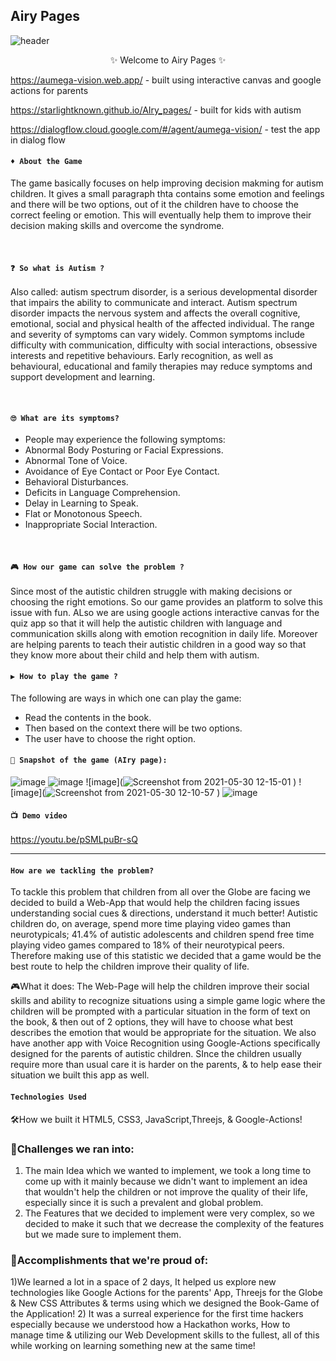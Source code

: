 ## Airy Pages 
![header](https://user-images.githubusercontent.com/56751927/120093900-daea8a80-c13a-11eb-962d-ec382efd2f93.png)


<p align="center">
    ✨ Welcome to Airy Pages ✨ <br />
</p>

https://aumega-vision.web.app/ - built using interactive canvas and google actions for parents

https://starlightknown.github.io/AIry_pages/ - built for kids with autism

https://dialogflow.cloud.google.com/#/agent/aumega-vision/ - test the app in dialog flow


#### `♦ About the Game`
The game basically focuses on help improving decision makming for autism children. It gives a small paragraph thta contains some emotion and feelings and there will be two options, out of it the children have to choose the correct feeling or emotion. This will eventually help them to improve their decision making skills and overcome the syndrome.

  <br>
  
#### `❓ So what is Autism ?`
  <p>Also called: autism spectrum disorder, is a serious developmental disorder that impairs the ability to communicate and interact.
    Autism spectrum disorder impacts the nervous system and affects the overall cognitive, emotional, social and physical health of the affected individual.
    The range and severity of symptoms can vary widely. Common symptoms include difficulty with communication, difficulty with social interactions, obsessive interests and          repetitive behaviours.
    Early recognition, as well as behavioural, educational and family therapies may reduce symptoms and support development and learning.
  </p>
  <br>
  
#### `🙄 What are its symptoms?`
- People may experience the following symptoms: <br>
- Abnormal Body Posturing or Facial Expressions.<br>
- Abnormal Tone of Voice.<br>
- Avoidance of Eye Contact or Poor Eye Contact.<br>
- Behavioral Disturbances.<br>
- Deficits in Language Comprehension.<br>
- Delay in Learning to Speak.<br>
- Flat or Monotonous Speech.<br>
- Inappropriate Social Interaction.<br>


 
<br />

#### `🎮 How our game can solve the problem ?`
Since most of the autistic children struggle with making decisions or choosing the right emotions. So our game provides an platform to solve this issue with fun. ALso we are using google actions interactive canvas for the quiz app so that it will help the autistic children with language and communication skills along with emotion recognition in daily life.
Moreover are helping parents to teach their autistic children in a good way so that they know more about their child and help them with autism.

#### `▶ How to play the game ?`
The following are ways in which one can play the game:
- Read the contents in the book.
- Then based on the context there will be two options.
- The user have to choose the right option.

#### `📸 Snapshot of the game (AIry page):`

![image](https://user-images.githubusercontent.com/56751963/120093752-e9847200-c139-11eb-9aa6-610d8d0ec3b5.png)
![image](https://user-images.githubusercontent.com/56751963/120093839-73ccd600-c13a-11eb-9339-2dd53fd46872.png)
![image](![Screenshot from 2021-05-30 12-15-01](https://user-images.githubusercontent.com/74637789/120094949-d7f29880-c140-11eb-9cf2-eea1145208e7.png)
)
![image](![Screenshot from 2021-05-30 12-10-57](https://user-images.githubusercontent.com/74637789/120094823-3ec38200-c140-11eb-9daa-37b14f20a7dc.png)
)
![image](https://user-images.githubusercontent.com/74637789/120094165-74ff0280-c13c-11eb-9915-06f52eb4099c.png)

#### `📺 Demo video`

https://youtu.be/pSMLpuBr-sQ

<hr>

#### `How are we tackling the problem?` 

To tackle this problem that children from all over the Globe are facing we decided to build a Web-App that would help the children facing issues understanding social cues & directions, understand it much better!
Autistic children do, on average, spend more time playing video games than neurotypicals; 41.4% of autistic adolescents and children spend free time playing video games compared to 18% of their neurotypical peers.
Therefore making use of this statistic we decided that a game would be the best route to help the children improve their quality of life.

🎮What it does:
The Web-Page will help the children improve their social skills and ability to recognize situations using a simple game logic where the children will be prompted with a particular situation in the form of text on the book, & then out of 2 options, they will have to choose what best describes the emotion that would be appropriate for the situation. We also have another app with Voice Recognition using Google-Actions specifically designed for the parents of autistic children. SInce the children usually require more than usual care it is harder on the parents, & to help ease their situation we built this app as well.

#### `Technologies Used `

🛠How we built it
HTML5, CSS3, JavaScript,Threejs, & Google-Actions!

### 🚩Challenges we ran into:
1) The main Idea which we wanted to implement, we took a long time to come up with it mainly because we didn't want to implement an idea that wouldn't help the children or not improve the quality of their life, especially since it is such a prevalent and global problem.
2) The Features that we decided to implement were very complex, so we decided to make it such that we decrease the complexity of the features but we made sure to implement them.

### 🎉Accomplishments that we're proud of:
1)We learned a lot in a space of 2 days, It helped us explore new technologies like Google Actions for the parents' App, Threejs for the Globe & New CSS Attributes & terms using which we designed the Book-Game of the Application!
2) It was a surreal experience for the first time hackers especially because we understood how a Hackathon works, How to manage time & utilizing our Web Development skills to the fullest, all of this while working on learning something new at the same time!

